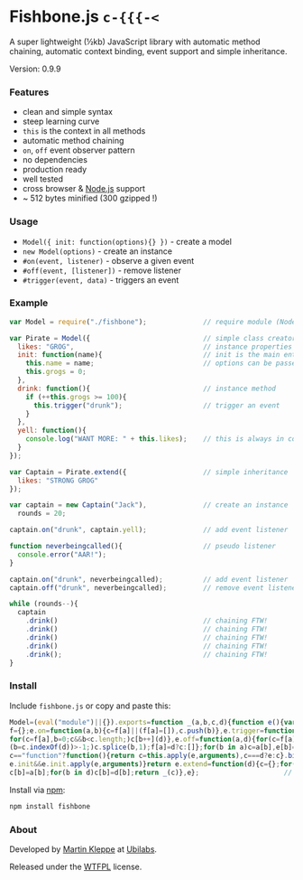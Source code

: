 # Fishbone.js `c-{{{-<`

A super lightweight (½kb) JavaScript library with automatic method chaining, automatic context binding, event support and simple inheritance.

Version: 0.9.9

### Features

* clean and simple syntax
* steep learning curve
* `this` is the context in all methods
* automatic method chaining
* `on`, `off` event observer pattern
* no dependencies
* production ready
* well tested
* cross browser & [Node.js](http://nodejs.org) support
* ~ 512 bytes minified (300 gzipped !)

### Usage

* `Model({ init: function(options){} })` - create a model
* `new Model(options)` - create an instance
* `#on(event, listener)` - observe a given event
* `#off(event, [listener])` - remove listener
* `#trigger(event, data)` - triggers an event

### Example

```js
var Model = require("./fishbone");              // require module (Node only)

var Pirate = Model({                            // simple class creator
  likes: "GROG",                                // instance properties
  init: function(name){                         // init is the main entrance
    this.name = name;                           // options can be passed
    this.grogs = 0;
  },
  drink: function(){                            // instance method
    if (++this.grogs >= 100){
      this.trigger("drunk");                    // trigger an event
    }
  },
  yell: function(){
    console.log("WANT MORE: " + this.likes);    // this is always in context
  }
});

var Captain = Pirate.extend({                   // simple inheritance
  likes: "STRONG GROG"
});

var captain = new Captain("Jack"),              // create an instance
  rounds = 20;

captain.on("drunk", captain.yell);              // add event listener

function neverbeingcalled(){                    // pseudo listener
  console.error("AAR!");
}

captain.on("drunk", neverbeingcalled);          // add event listener
captain.off("drunk", neverbeingcalled);         // remove event listener

while (rounds--){ 
  captain
    .drink()                                    // chaining FTW!
    .drink()                                    // chaining FTW!
    .drink()                                    // chaining FTW!
    .drink()                                    // chaining FTW!
    .drink();                                   // chaining FTW!
}
```

### Install

Include `fishbone.js` or copy and paste this:

```js
Model=(eval("module")||{}).exports=function _(a,b,c,d){function e(){var e=this,
f={};e.on=function(a,b){c=f[a]||(f[a]=[]),c.push(b)},e.trigger=function(a,d){
for(c=f[a],b=0;c&&b<c.length;)c[b++](d)},e.off=function(a,d){for(c=f[a]||[];d&&
(b=c.indexOf(d))>-1;)c.splice(b,1);f[a]=d?c:[]};for(b in a)c=a[b],e[b]=typeof 
c=="function"?function(){return c=this.apply(e,arguments),c===d?e:c}.bind(c):c;
e.init&&e.init.apply(e,arguments)}return e.extend=function(d){c={};for(b in a)
c[b]=a[b];for(b in d)c[b]=d[b];return _(c)},e};                     // c-{{{-<
```

Install via [npm](https://npmjs.org/package/fishbone):

```sh
npm install fishbone
```


### About

Developed by [Martin Kleppe](https://plus.google.com/103747379090421872359) at [Ubilabs](http://www.ubilabs.net).

Released under the [WTFPL](http://en.wikipedia.org/wiki/WTFPL) license.
